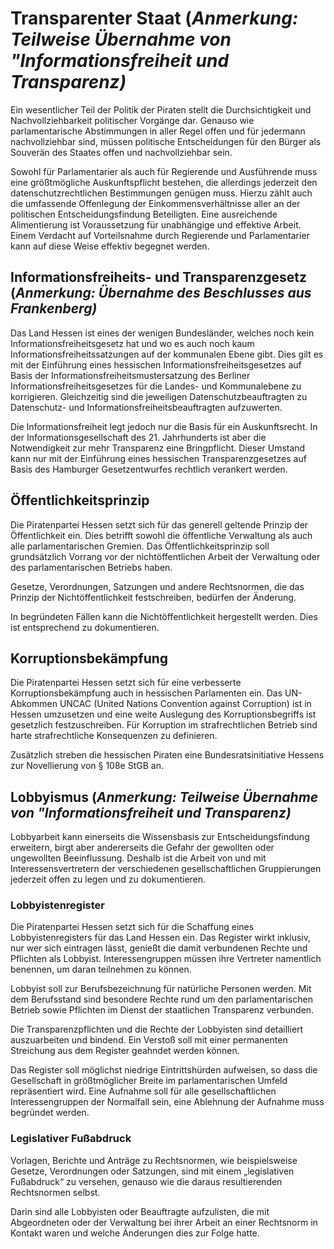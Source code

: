 # Transparenter Staat (*Anmerkung: Teilweise Übernahme von "Informationsfreiheit und Transparenz)*

Ein wesentlicher Teil der Politik der Piraten stellt die Durchsichtigkeit und Nachvollziehbarkeit politischer Vorgänge dar. Genauso wie parlamentarische Abstimmungen in aller Regel offen und für jedermann nachvollziehbar sind, müssen politische Entscheidungen für den Bürger als Souverän des Staates offen und nachvollziehbar sein.

Sowohl für Parlamentarier als auch für Regierende und Ausführende muss eine größtmögliche Auskunftspflicht bestehen, die allerdings jederzeit den datenschutzrechtlichen Bestimmungen genügen muss. Hierzu zählt auch die umfassende Offenlegung der Einkommensverhältnisse aller an der politischen Entscheidungsfindung Beteiligten. Eine ausreichende Alimentierung ist Voraussetzung für unabhängige und effektive Arbeit. Einem Verdacht auf Vorteilsnahme durch Regierende und Parlamentarier kann auf diese Weise effektiv begegnet werden.

## Informationsfreiheits- und Transparenzgesetz (*Anmerkung: Übernahme des Beschlusses aus Frankenberg)*

Das Land Hessen ist eines der wenigen Bundesländer, welches noch kein Informationsfreiheitsgesetz hat und wo es auch noch kaum Informationsfreiheitssatzungen auf der kommunalen Ebene gibt. Dies gilt es mit der Einführung eines hessischen Informationsfreiheitsgesetzes auf Basis der Informationsfreiheitsmustersatzung des Berliner Informationsfreiheitsgesetzes für die Landes- und Kommunalebene zu korrigieren. Gleichzeitig sind die jeweiligen Datenschutzbeauftragten zu Datenschutz- und Informationsfreiheitsbeauftragten aufzuwerten. 

Die Informationsfreiheit legt jedoch nur die Basis für ein Auskunftsrecht. In der Informationsgesellschaft des 21. Jahrhunderts ist aber die Notwendigkeit zur mehr Transparenz eine Bringpflicht. Dieser Umstand kann nur mit der Einführung eines hessischen Transparenzgesetzes auf Basis des Hamburger Gesetzentwurfes rechtlich verankert werden.

## Öffentlichkeitsprinzip

Die Piratenpartei Hessen setzt sich für das generell geltende Prinzip der Öffentlichkeit ein. Dies betrifft sowohl die öffentliche Verwaltung als auch alle parlamentarischen Gremien. Das Öffentlichkeitsprinzip soll grundsätzlich Vorrang vor der nichtöffentlichen Arbeit der Verwaltung oder des parlamentarischen Betriebs haben. 

Gesetze, Verordnungen, Satzungen und andere Rechtsnormen, die das Prinzip der Nichtöffentlichkeit festschreiben, bedürfen der Änderung.

In begründeten Fällen kann die Nichtöffentlichkeit hergestellt werden. Dies ist entsprechend zu dokumentieren.

## Korruptionsbekämpfung

Die Piratenpartei Hessen setzt sich für eine verbesserte  Korruptionsbekämpfung auch in hessischen Parlamenten ein. Das  UN-Abkommen UNCAC (United Nations Convention against Corruption)  ist in Hessen umzusetzen und eine weite Auslegung des  Korruptionsbegriffs ist gesetzlich festzuschreiben. Für Korruption im  strafrechtlichen Betrieb sind harte strafrechtliche Konsequenzen zu  definieren.

Zusätzlich streben die hessischen Piraten eine Bundesratsinitiative Hessens zur Novellierung von § 108e StGB an.

## Lobbyismus (*Anmerkung: Teilweise Übernahme von "Informationsfreiheit und Transparenz)*

Lobbyarbeit kann einerseits die Wissensbasis zur Entscheidungsfindung erweitern, birgt aber andererseits die Gefahr der gewollten oder ungewollten Beeinflussung. Deshalb ist die Arbeit von und mit Interessensvertretern der verschiedenen gesellschaftlichen Gruppierungen jederzeit offen zu legen und zu dokumentieren.

### Lobbyistenregister

Die Piratenpartei Hessen setzt sich für die Schaffung eines Lobbyistenregisters für das Land Hessen ein. Das Register wirkt inklusiv, nur wer sich eintragen lässt, genießt die damit verbundenen Rechte und Pflichten als Lobbyist. Interessengruppen müssen ihre Vertreter namentlich benennen, um daran teilnehmen zu können.

Lobbyist soll zur Berufsbezeichnung für natürliche Personen werden. Mit dem Berufsstand sind besondere Rechte rund um den parlamentarischen Betrieb sowie Pflichten im Dienst der staatlichen Transparenz verbunden.

Die Transparenzpflichten und die Rechte der Lobbyisten sind detailliert auszuarbeiten und bindend. Ein Verstoß soll mit einer permanenten Streichung aus dem Register geahndet werden können. 

Das Register soll möglichst niedrige Eintrittshürden aufweisen, so dass die Gesellschaft in größtmöglicher Breite im parlamentarischen Umfeld repräsentiert wird. Eine Aufnahme soll für alle gesellschaftlichen Interessengruppen der Normalfall sein, eine Ablehnung der Aufnahme muss begründet werden. 

### Legislativer Fußabdruck

Vorlagen, Berichte und Anträge zu Rechtsnormen, wie beispielsweise Gesetze, Verordnungen oder Satzungen, sind mit einem „legislativen Fußabdruck“ zu versehen, genauso wie die daraus resultierenden Rechtsnormen selbst.

Darin sind alle Lobbyisten oder Beauftragte aufzulisten, die mit Abgeordneten oder der Verwaltung bei ihrer Arbeit an einer Rechtsnorm in Kontakt waren und welche Änderungen dies zur Folge hatte.
